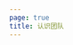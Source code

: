 ```yaml
---
page: true
title: 认识团队
---
```


<script setup>
import TeamPage from './team/TeamPage.vue'
</script>

<TeamPage />
